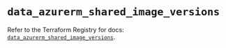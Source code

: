 # `data_azurerm_shared_image_versions`

Refer to the Terraform Registry for docs: [`data_azurerm_shared_image_versions`](https://registry.terraform.io/providers/hashicorp/azurerm/3.103.0/docs/data-sources/shared_image_versions).
